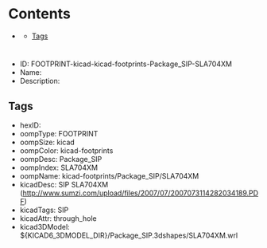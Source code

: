 



Contents
========

* [](#)
	* [Tags](#tags)

# 

- ID: FOOTPRINT-kicad-kicad-footprints-Package_SIP-SLA704XM
- Name: 
- Description: 

## Tags

- hexID: 
- oompType: FOOTPRINT
- oompSize: kicad
- oompColor: kicad-footprints
- oompDesc: Package_SIP
- oompIndex: SLA704XM
- oompName: kicad-footprints/Package_SIP/SLA704XM
- kicadDesc: SIP SLA704XM (http://www.sumzi.com/upload/files/2007/07/2007073114282034189.PDF)
- kicadTags: SIP
- kicadAttr: through_hole
- kicad3DModel: ${KICAD6_3DMODEL_DIR}/Package_SIP.3dshapes/SLA704XM.wrl
